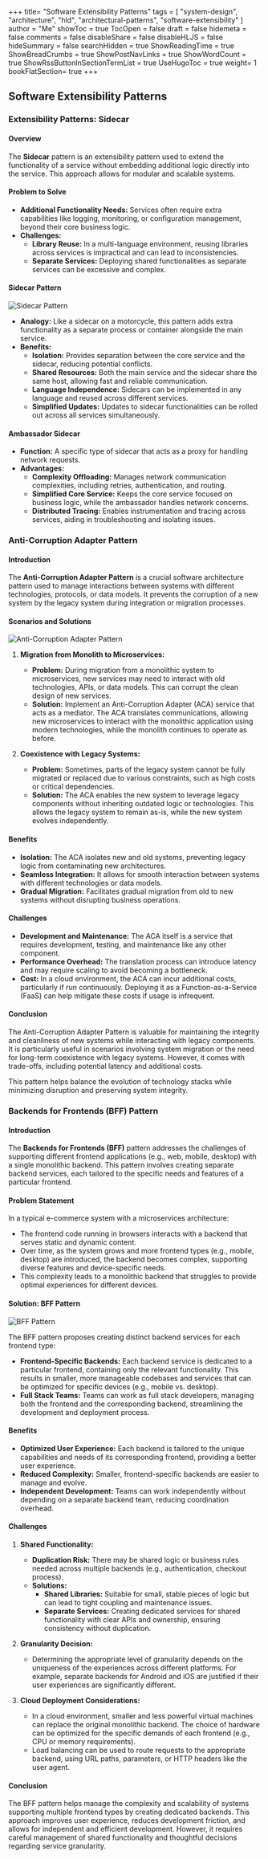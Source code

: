 +++
title= "Software Extensibility Patterns"
tags = [ "system-design", "architecture", "hld", "architectural-patterns", "software-extensibility" ]
author = "Me"
showToc = true
TocOpen = false
draft = false
hidemeta = false
comments = false
disableShare = false
disableHLJS = false
hideSummary = false
searchHidden = true
ShowReadingTime = true
ShowBreadCrumbs = true
ShowPostNavLinks = true
ShowWordCount = true
ShowRssButtonInSectionTermList = true
UseHugoToc = true
weight= 1
bookFlatSection= true
+++

## Software Extensibility Patterns 

### Extensibility Patterns: Sidecar

#### Overview
The **Sidecar** pattern is an extensibility pattern used to extend the functionality of a service without embedding additional logic directly into the service. This approach allows for modular and scalable systems.

#### Problem to Solve
- **Additional Functionality Needs:** Services often require extra capabilities like logging, monitoring, or configuration management, beyond their core business logic.
- **Challenges:**
  - **Library Reuse:** In a multi-language environment, reusing libraries across services is impractical and can lead to inconsistencies.
  - **Separate Services:** Deploying shared functionalities as separate services can be excessive and complex.

#### Sidecar Pattern

![Sidecar Pattern](./../images/sidecar-pattern.png)

- **Analogy:** Like a sidecar on a motorcycle, this pattern adds extra functionality as a separate process or container alongside the main service.
- **Benefits:**
  - **Isolation:** Provides separation between the core service and the sidecar, reducing potential conflicts.
  - **Shared Resources:** Both the main service and the sidecar share the same host, allowing fast and reliable communication.
  - **Language Independence:** Sidecars can be implemented in any language and reused across different services.
  - **Simplified Updates:** Updates to sidecar functionalities can be rolled out across all services simultaneously.

#### Ambassador Sidecar
- **Function:** A specific type of sidecar that acts as a proxy for handling network requests.
- **Advantages:**
  - **Complexity Offloading:** Manages network communication complexities, including retries, authentication, and routing.
  - **Simplified Core Service:** Keeps the core service focused on business logic, while the ambassador handles network concerns.
  - **Distributed Tracing:** Enables instrumentation and tracing across services, aiding in troubleshooting and isolating issues.


### Anti-Corruption Adapter Pattern

#### Introduction
The **Anti-Corruption Adapter Pattern** is a crucial software architecture pattern used to manage interactions between systems with different technologies, protocols, or data models. It prevents the corruption of a new system by the legacy system during integration or migration processes.

#### Scenarios and Solutions

![Anti-Corruption Adapter Pattern](./../images/anti-corruption-adapter.png)

1. **Migration from Monolith to Microservices:**
   - **Problem:** During migration from a monolithic system to microservices, new services may need to interact with old technologies, APIs, or data models. This can corrupt the clean design of new services.
   - **Solution:** Implement an Anti-Corruption Adapter (ACA) service that acts as a mediator. The ACA translates communications, allowing new microservices to interact with the monolithic application using modern technologies, while the monolith continues to operate as before.

2. **Coexistence with Legacy Systems:**
   - **Problem:** Sometimes, parts of the legacy system cannot be fully migrated or replaced due to various constraints, such as high costs or critical dependencies.
   - **Solution:** The ACA enables the new system to leverage legacy components without inheriting outdated logic or technologies. This allows the legacy system to remain as-is, while the new system evolves independently.

#### Benefits
- **Isolation:** The ACA isolates new and old systems, preventing legacy logic from contaminating new architectures.
- **Seamless Integration:** It allows for smooth interaction between systems with different technologies or data models.
- **Gradual Migration:** Facilitates gradual migration from old to new systems without disrupting business operations.

#### Challenges
- **Development and Maintenance:** The ACA itself is a service that requires development, testing, and maintenance like any other component.
- **Performance Overhead:** The translation process can introduce latency and may require scaling to avoid becoming a bottleneck.
- **Cost:** In a cloud environment, the ACA can incur additional costs, particularly if run continuously. Deploying it as a Function-as-a-Service (FaaS) can help mitigate these costs if usage is infrequent.

#### Conclusion
The Anti-Corruption Adapter Pattern is valuable for maintaining the integrity and cleanliness of new systems while interacting with legacy components. It is particularly useful in scenarios involving system migration or the need for long-term coexistence with legacy systems. However, it comes with trade-offs, including potential latency and additional costs.

This pattern helps balance the evolution of technology stacks while minimizing disruption and preserving system integrity.

### Backends for Frontends (BFF) Pattern

#### Introduction
The **Backends for Frontends (BFF)** pattern addresses the challenges of supporting different frontend applications (e.g., web, mobile, desktop) with a single monolithic backend. This pattern involves creating separate backend services, each tailored to the specific needs and features of a particular frontend.

#### Problem Statement
In a typical e-commerce system with a microservices architecture:
- The frontend code running in browsers interacts with a backend that serves static and dynamic content.
- Over time, as the system grows and more frontend types (e.g., mobile, desktop) are introduced, the backend becomes complex, supporting diverse features and device-specific needs.
- This complexity leads to a monolithic backend that struggles to provide optimal experiences for different devices.

#### Solution: BFF Pattern

![BFF Pattern](./../images/backends-for-frontends.png)

The BFF pattern proposes creating distinct backend services for each frontend type:
- **Frontend-Specific Backends:** Each backend service is dedicated to a particular frontend, containing only the relevant functionality. This results in smaller, more manageable codebases and services that can be optimized for specific devices (e.g., mobile vs. desktop).
- **Full Stack Teams:** Teams can work as full stack developers, managing both the frontend and the corresponding backend, streamlining the development and deployment process.

#### Benefits
- **Optimized User Experience:** Each backend is tailored to the unique capabilities and needs of its corresponding frontend, providing a better user experience.
- **Reduced Complexity:** Smaller, frontend-specific backends are easier to manage and evolve.
- **Independent Development:** Teams can work independently without depending on a separate backend team, reducing coordination overhead.

#### Challenges
1. **Shared Functionality:**
   - **Duplication Risk:** There may be shared logic or business rules needed across multiple backends (e.g., authentication, checkout process).
   - **Solutions:** 
     - **Shared Libraries:** Suitable for small, stable pieces of logic but can lead to tight coupling and maintenance issues.
     - **Separate Services:** Creating dedicated services for shared functionality with clear APIs and ownership, ensuring consistency without duplication.

2. **Granularity Decision:**
   - Determining the appropriate level of granularity depends on the uniqueness of the experiences across different platforms. For example, separate backends for Android and iOS are justified if their user experiences are significantly different.

3. **Cloud Deployment Considerations:**
   - In a cloud environment, smaller and less powerful virtual machines can replace the original monolithic backend. The choice of hardware can be optimized for the specific demands of each frontend (e.g., CPU or memory requirements).
   - Load balancing can be used to route requests to the appropriate backend, using URL paths, parameters, or HTTP headers like the user agent.

#### Conclusion
The BFF pattern helps manage the complexity and scalability of systems supporting multiple frontend types by creating dedicated backends. This approach improves user experience, reduces development friction, and allows for independent and efficient development. However, it requires careful management of shared functionality and thoughtful decisions regarding service granularity.
